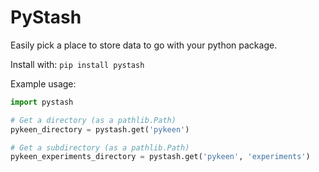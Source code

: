 # PyStash

Easily pick a place to store data to go with your python package.

Install with: `pip install pystash`

Example usage:

```python
import pystash

# Get a directory (as a pathlib.Path)
pykeen_directory = pystash.get('pykeen')

# Get a subdirectory (as a pathlib.Path)
pykeen_experiments_directory = pystash.get('pykeen', 'experiments')
```
